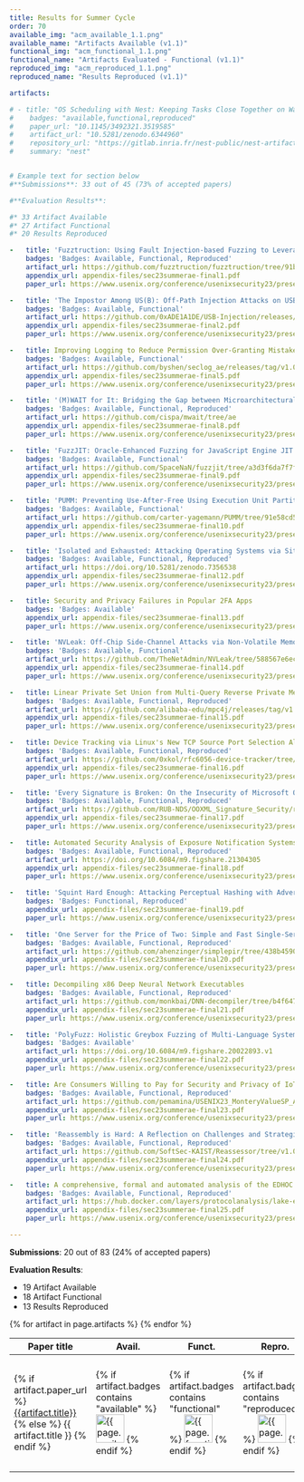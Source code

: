```yaml
---
title: Results for Summer Cycle
order: 70
available_img: "acm_available_1.1.png"
available_name: "Artifacts Available (v1.1)"
functional_img: "acm_functional_1.1.png"
functional_name: "Artifacts Evaluated - Functional (v1.1)"
reproduced_img: "acm_reproduced_1.1.png"
reproduced_name: "Results Reproduced (v1.1)"

artifacts:

# - title: "OS Scheduling with Nest: Keeping Tasks Close Together on Warm Cores"
#    badges: "available,functional,reproduced"
#    paper_url: "10.1145/3492321.3519585"
#    artifact_url: "10.5281/zenodo.6344960"
#    repository_url: "https://gitlab.inria.fr/nest-public/nest-artifact"
#    summary: "nest"


# Example text for section below
#**Submissions**: 33 out of 45 (73% of accepted papers)

#**Evaluation Results**:

#* 33 Artifact Available
#* 27 Artifact Functional
#* 20 Results Reproduced

-   title: 'Fuzztruction: Using Fault Injection-based Fuzzing to Leverage Implicit Domain Knowledge'
    badges: 'Badges: Available, Functional, Reproduced'
    artifact_url: https://github.com/fuzztruction/fuzztruction/tree/91ba684d2b8fa21ae19e403496b507f3729c4ff5
    appendix_url: appendix-files/sec23summerae-final1.pdf
    paper_url: https://www.usenix.org/conference/usenixsecurity23/presentation/bars

-   title: 'The Impostor Among US(B): Off-Path Injection Attacks on USB Communications'
    badges: 'Badges: Available, Functional'
    artifact_url: https://github.com/0xADE1A1DE/USB-Injection/releases/tag/PosSec23AE
    appendix_url: appendix-files/sec23summerae-final2.pdf
    paper_url: https://www.usenix.org/conference/usenixsecurity23/presentation/dumitru

-   title: Improving Logging to Reduce Permission Over-Granting Mistakes
    badges: 'Badges: Available, Functional'
    artifact_url: https://github.com/byshen/seclog_ae/releases/tag/v1.0
    appendix_url: appendix-files/sec23summerae-final5.pdf
    paper_url: https://www.usenix.org/conference/usenixsecurity23/presentation/shen

-   title: '(M)WAIT for It: Bridging the Gap between Microarchitectural and Architectural Side Channels'
    badges: 'Badges: Available, Functional, Reproduced'
    artifact_url: https://github.com/cispa/mwait/tree/ae
    appendix_url: appendix-files/sec23summerae-final8.pdf
    paper_url: https://www.usenix.org/conference/usenixsecurity23/presentation/zhangruiyi

-   title: 'FuzzJIT: Oracle-Enhanced Fuzzing for JavaScript Engine JIT Compiler'
    badges: 'Badges: Available, Functional'
    artifact_url: https://github.com/SpaceNaN/fuzzjit/tree/a3d3f6da7f7f8577476892d6135eee6c50afc7ad
    appendix_url: appendix-files/sec23summerae-final9.pdf
    paper_url: https://www.usenix.org/conference/usenixsecurity23/presentation/wangjunjie

-   title: 'PUMM: Preventing Use-After-Free Using Execution Unit Partitioning'
    badges: 'Badges: Available, Functional'
    artifact_url: https://github.com/carter-yagemann/PUMM/tree/91e58cd5d929e25d0b83fdfd0ec3c5517e2a32e7
    appendix_url: appendix-files/sec23summerae-final10.pdf
    paper_url: https://www.usenix.org/conference/usenixsecurity23/presentation/yagemann

-   title: 'Isolated and Exhausted: Attacking Operating Systems via Site Isolation in the Browser'
    badges: 'Badges: Available, Functional, Reproduced'
    artifact_url: https://doi.org/10.5281/zenodo.7356538
    appendix_url: appendix-files/sec23summerae-final12.pdf
    paper_url: https://www.usenix.org/conference/usenixsecurity23/presentation/gierlings

-   title: Security and Privacy Failures in Popular 2FA Apps
    badges: 'Badges: Available'
    appendix_url: appendix-files/sec23summerae-final13.pdf
    paper_url: https://www.usenix.org/conference/usenixsecurity23/presentation/gilsenan

-   title: 'NVLeak: Off-Chip Side-Channel Attacks via Non-Volatile Memory Systems'
    badges: 'Badges: Available, Functional'
    artifact_url: https://github.com/TheNetAdmin/NVLeak/tree/588567e6ec30f2df9f260e60385031c94e94c75e
    appendix_url: appendix-files/sec23summerae-final14.pdf
    paper_url: https://www.usenix.org/conference/usenixsecurity23/presentation/wangzixuan

-   title: Linear Private Set Union from Multi-Query Reverse Private Membership Test
    badges: 'Badges: Available, Functional, Reproduced'
    artifact_url: https://github.com/alibaba-edu/mpc4j/releases/tag/v1.0.4
    appendix_url: appendix-files/sec23summerae-final15.pdf
    paper_url: https://www.usenix.org/conference/usenixsecurity23/presentation/zhangcong

-   title: Device Tracking via Linux's New TCP Source Port Selection Algorithm
    badges: 'Badges: Available, Functional, Reproduced'
    artifact_url: https://github.com/0xkol/rfc6056-device-tracker/tree/09dd6ab68e10566eb6ca7760ef78d4689c7e2b85
    appendix_url: appendix-files/sec23summerae-final16.pdf
    paper_url: https://www.usenix.org/conference/usenixsecurity23/presentation/kol

-   title: 'Every Signature is Broken: On the Insecurity of Microsoft Office’s OOXML Signatures'
    badges: 'Badges: Available, Functional, Reproduced'
    artifact_url: https://github.com/RUB-NDS/OOXML_Signature_Security/releases/tag/Artifact_Evaluation
    appendix_url: appendix-files/sec23summerae-final17.pdf
    paper_url: https://www.usenix.org/conference/usenixsecurity23/presentation/rohlmann

-   title: Automated Security Analysis of Exposure Notification Systems
    badges: 'Badges: Available, Functional, Reproduced'
    artifact_url: https://doi.org/10.6084/m9.figshare.21304305
    appendix_url: appendix-files/sec23summerae-final18.pdf
    paper_url: https://www.usenix.org/conference/usenixsecurity23/presentation/morio

-   title: 'Squint Hard Enough: Attacking Perceptual Hashing with Adversarial Machine Learning'
    badges: 'Badges: Functional, Reproduced'
    appendix_url: appendix-files/sec23summerae-final19.pdf
    paper_url: https://www.usenix.org/conference/usenixsecurity23/presentation/prokos

-   title: 'One Server for the Price of Two: Simple and Fast Single-Server Private Information Retrieval'
    badges: 'Badges: Available, Functional, Reproduced'
    artifact_url: https://github.com/ahenzinger/simplepir/tree/438b4590aceedf76c7588b03125dfc0db39e361f
    appendix_url: appendix-files/sec23summerae-final20.pdf
    paper_url: https://www.usenix.org/conference/usenixsecurity23/presentation/henzinger

-   title: Decompiling x86 Deep Neural Network Executables
    badges: 'Badges: Available, Functional, Reproduced'
    artifact_url: https://github.com/monkbai/DNN-decompiler/tree/b4f64783846b85cac4b0eb6c7a5595535cc858d3
    appendix_url: appendix-files/sec23summerae-final21.pdf
    paper_url: https://www.usenix.org/conference/usenixsecurity23/presentation/liuzhibo

-   title: 'PolyFuzz: Holistic Greybox Fuzzing of Multi-Language Systems'
    badges: 'Badges: Available'
    artifact_url: https://doi.org/10.6084/m9.figshare.20022893.v1
    appendix_url: appendix-files/sec23summerae-final22.pdf
    paper_url: https://www.usenix.org/conference/usenixsecurity23/presentation/liwen

-   title: Are Consumers Willing to Pay for Security and Privacy of IoT Devices?
    badges: 'Badges: Available, Functional, Reproduced'
    artifact_url: https://github.com/pemamina/USENIX23_MonteryValueSP_Artifact/tree/e88e7eb5630996756f14335bf32abc4e9298e97a
    appendix_url: appendix-files/sec23summerae-final23.pdf
    paper_url: https://www.usenix.org/conference/usenixsecurity23/presentation/emami-naeini

-   title: 'Reassembly is Hard: A Reflection on Challenges and Strategies'
    badges: 'Badges: Available, Functional, Reproduced'
    artifact_url: https://github.com/SoftSec-KAIST/Reassessor/tree/v1.0.0
    appendix_url: appendix-files/sec23summerae-final24.pdf
    paper_url: https://www.usenix.org/conference/usenixsecurity23/presentation/kimhyungseok

-   title: A comprehensive, formal and automated analysis of the EDHOC protocol
    badges: 'Badges: Available, Functional, Reproduced'
    artifact_url: https://hub.docker.com/layers/protocolanalysis/lake-edhoc/draft-14/images/sha256-68203cf018eb659859b367c7830190a68bfd970b4bee6db5984dcfd1196e06a8?context=explore
    appendix_url: appendix-files/sec23summerae-final25.pdf
    paper_url: https://www.usenix.org/conference/usenixsecurity23/presentation/jacomme

---
```


**Submissions**: 20 out of 83 (24% of accepted papers)

**Evaluation Results**:

* 19 Artifact Available
* 18 Artifact Functional
* 13 Results Reproduced

<table>
  <thead>
    <tr>
      <th>Paper title</th>
      <th>Avail.</th>
      <th>Funct.</th>
      <th>Repro.</th>
      <th>Available At</th>
      <!--<th>Review Summary</th>-->
    </tr>
  </thead>
  <tbody>
  {% for artifact in page.artifacts %}
    <tr>
      <td>
        {% if artifact.paper_url %}
          <a href="{{artifact.paper_url}}" target="_blank">{{artifact.title}}</a>
        {% else %}
          {{ artifact.title }}
        {% endif %}
      </td>
      <td width="62px">
        {% if artifact.badges contains "available" %}
          <img src="{{ site.baseurl }}/images/{{ page.available_img }}" alt="{{ page.available_name }}" width="50px">
        {% endif %}
      </td>
      <td width="62px">
        {% if artifact.badges contains "functional" %}
          <img src="{{ site.baseurl }}/images/{{ page.functional_img }}" alt="{{ page.functional_name }}" width="50px">
        {% endif %}
      </td>
      <td width="62px">
        {% if artifact.badges contains "reproduced" %}
          <img src="{{ site.baseurl }}/images/{{ page.reproduced_img }}" alt="{{ page.reproduced_name }}" width="50px">
        {% endif %}
      </td>
      <td>
        {% if artifact.award %}
          <b>{{ artifact.award }}</b><br>
        {% endif %} {% if artifact.artifact_url %}
          <a href="{{artifact.artifact_url}}" target="_blank">Artifact</a><br>
        {% endif %} {% if artifact.repository_url %}
          <a href="{{artifact.repository_url}}" target="_blank">Repository</a><br>
        {% endif %}
      </td>
      <td>
        {% if artifact.summary %}
          <a href="summaries/{{ artifact.summary }}.html">Summary</a>
        {% endif %}
      </td>
    </tr>
    {% endfor %}
  </tbody>
</table>
